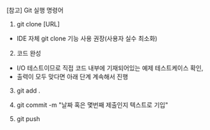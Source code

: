 [참고] Git 실행 명령어

1. git clone [URL]
 - IDE 자체 git clone 기능 사용 권장(사용자 실수 최소화)

2. 코드 완성
 - I/O 테스트이므로 직접 코드 내부에 기재되어있는 예제 테스트케이스 확인,
 - 출력이 모두 맞다면 아래 단계 계속해서 진행

3. git add .

4. git commit -m "날짜 혹은 몇번째 제출인지 텍스트로 기입"

5. git push
